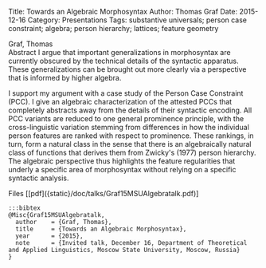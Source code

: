 Title: Towards an Algebraic Morphosyntax
Author: Thomas Graf
Date: 2015-12-16
Category: Presentations
Tags: substantive universals; person case constraint; algebra; person hierarchy; lattices; feature geometry

<div markdown class="authors">
Graf, Thomas
</div>

<div markdown class="abstract">
<span id="abstract-title">Abstract</span>
I argue that important generalizations in morphosyntax are currently 
obscured by the technical details of the syntactic apparatus. These 
generalizations can be brought out more clearly via a perspective that 
is informed by higher algebra.

I support my argument with a case study of the Person Case Constraint 
(PCC). I give an algebraic characterization of the attested PCCs that 
completely abstracts away from the details of their syntactic 
encoding. All PCC variants are reduced to one general prominence 
principle, with the cross-linguistic variation stemming from 
differences in how the individual person features are ranked with 
respect to prominence.
These rankings, in turn, form a natural class in the sense that there 
is an algebraically natural class of functions that derives them from 
Zwicky's (1977) person hierarchy. The algebraic perspective thus 
highlights the feature regularities that underly a specific area of 
morphosyntax without relying on a specific syntactic analysis.
</div>

<div markdown class="files">
<span id="files-title">Files</span>
[[pdf]({static}/doc/talks/Graf15MSUAlgebratalk.pdf)]
</div>

~~~
:::bibtex
@Misc{Graf15MSUAlgebratalk,
  author	= {Graf, Thomas},
  title		= {Towards an Algebraic Morphosyntax},
  year		= {2015},
  note		= {Invited talk, December 16, Department of Theoretical and Applied Linguistics, Moscow State University, Moscow, Russia}
}
~~~

